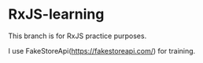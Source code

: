 # RxJS-learning


This branch is for RxJS practice purposes.

I use FakeStoreApi(https://fakestoreapi.com/) for training. 
